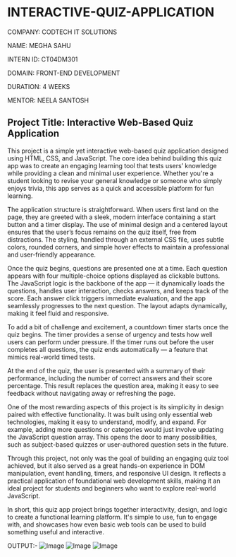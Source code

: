 # INTERACTIVE-QUIZ-APPLICATION

COMPANY: CODTECH IT SOLUTIONS

NAME: MEGHA SAHU

INTERN ID: CT04DM301

DOMAIN: FRONT-END DEVELOPMENT

DURATION: 4 WEEKS

MENTOR: NEELA SANTOSH

## Project Title: Interactive Web-Based Quiz Application

This project is a simple yet interactive web-based quiz application designed using HTML, CSS, and JavaScript. The core idea behind building this quiz app was to create an engaging learning tool that tests users’ knowledge while providing a clean and minimal user experience. Whether you're a student looking to revise your general knowledge or someone who simply enjoys trivia, this app serves as a quick and accessible platform for fun learning.

The application structure is straightforward. When users first land on the page, they are greeted with a sleek, modern interface containing a start button and a timer display. The use of minimal design and a centered layout ensures that the user’s focus remains on the quiz itself, free from distractions. The styling, handled through an external CSS file, uses subtle colors, rounded corners, and simple hover effects to maintain a professional and user-friendly appearance.

Once the quiz begins, questions are presented one at a time. Each question appears with four multiple-choice options displayed as clickable buttons. The JavaScript logic is the backbone of the app — it dynamically loads the questions, handles user interaction, checks answers, and keeps track of the score. Each answer click triggers immediate evaluation, and the app seamlessly progresses to the next question. The layout adapts dynamically, making it feel fluid and responsive.

To add a bit of challenge and excitement, a countdown timer starts once the quiz begins. The timer provides a sense of urgency and tests how well users can perform under pressure. If the timer runs out before the user completes all questions, the quiz ends automatically — a feature that mimics real-world timed tests.

At the end of the quiz, the user is presented with a summary of their performance, including the number of correct answers and their score percentage. This result replaces the question area, making it easy to see feedback without navigating away or refreshing the page.

One of the most rewarding aspects of this project is its simplicity in design paired with effective functionality. It was built using only essential web technologies, making it easy to understand, modify, and expand. For example, adding more questions or categories would just involve updating the JavaScript question array. This opens the door to many possibilities, such as subject-based quizzes or user-authored question sets in the future.

Through this project, not only was the goal of building an engaging quiz tool achieved, but it also served as a great hands-on experience in DOM manipulation, event handling, timers, and responsive UI design. It reflects a practical application of foundational web development skills, making it an ideal project for students and beginners who want to explore real-world JavaScript.

In short, this quiz app project brings together interactivity, design, and logic to create a functional learning platform. It's simple to use, fun to engage with, and showcases how even basic web tools can be used to build something useful and interactive.

OUTPUT:-
![Image](https://github.com/user-attachments/assets/0aa50267-72c3-43da-a422-9199657b3cce)
![Image](https://github.com/user-attachments/assets/13dcf794-4edc-4dfd-8f18-4ab3b03bbc95)
![Image](https://github.com/user-attachments/assets/aeb2f9c0-e1c7-4a03-b749-a2992f0db68a)
